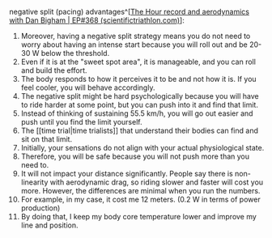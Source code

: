 negative split (pacing) advantages^[[The Hour record and aerodynamics with Dan Bigham | EP#368 (scientifictriathlon.com)](https://scientifictriathlon.com/tts368/)]:  

1. Moreover, having a negative split strategy means you do not need to worry about having an intense start because you will roll out and be 20-30 W below the threshold.
2. Even if it is at the "sweet spot area", it is manageable, and you can roll and build the effort.
3. The body responds to how it perceives it to be and not how it is. If you feel cooler, you will behave accordingly.
4. The negative split might be hard psychologically because you will have to ride harder at some point, but you can push into it and find that limit.
5. Instead of thinking of sustaining 55.5 km/h, you will go out easier and push until you find the limit yourself.
6. The [[time trial|time trialists]] that understand their bodies can find and sit on that limit.
7. Initially, your sensations do not align with your actual physiological state.
8. Therefore, you will be safe because you will not push more than you need to.
9. It will not impact your distance significantly. People say there is non-linearity with aerodynamic drag, so riding slower and faster will cost you more. However, the differences are minimal when you run the numbers.
10. For example, in my case, it cost me 12 meters. (0.2 W in terms of power production)
11. By doing that, I keep my body core temperature lower and improve my line and position.